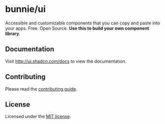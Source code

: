 # bunnie/ui

Accessible and customizable components that you can copy and paste into your apps. Free. Open Source. **Use this to build your own component library**.

## Documentation

Visit http://ui.shadcn.com/docs to view the documentation.

## Contributing

Please read the [contributing guide](/CONTRIBUTING.md).

## License

Licensed under the [MIT license](https://github.com/bunnie-ui/ui/blob/main/LICENSE.md).